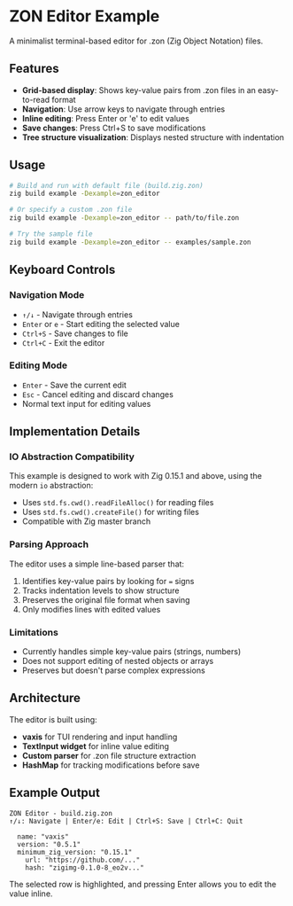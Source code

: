 # ZON Editor Example

A minimalist terminal-based editor for .zon (Zig Object Notation) files.

## Features

- **Grid-based display**: Shows key-value pairs from .zon files in an easy-to-read format
- **Navigation**: Use arrow keys to navigate through entries
- **Inline editing**: Press Enter or 'e' to edit values
- **Save changes**: Press Ctrl+S to save modifications
- **Tree structure visualization**: Displays nested structure with indentation

## Usage

```bash
# Build and run with default file (build.zig.zon)
zig build example -Dexample=zon_editor

# Or specify a custom .zon file
zig build example -Dexample=zon_editor -- path/to/file.zon

# Try the sample file
zig build example -Dexample=zon_editor -- examples/sample.zon
```

## Keyboard Controls

### Navigation Mode
- `↑/↓` - Navigate through entries
- `Enter` or `e` - Start editing the selected value
- `Ctrl+S` - Save changes to file
- `Ctrl+C` - Exit the editor

### Editing Mode
- `Enter` - Save the current edit
- `Esc` - Cancel editing and discard changes
- Normal text input for editing values

## Implementation Details

### IO Abstraction Compatibility

This example is designed to work with Zig 0.15.1 and above, using the modern `io` abstraction:

- Uses `std.fs.cwd().readFileAlloc()` for reading files
- Uses `std.fs.cwd().createFile()` for writing files
- Compatible with Zig master branch

### Parsing Approach

The editor uses a simple line-based parser that:
1. Identifies key-value pairs by looking for `=` signs
2. Tracks indentation levels to show structure
3. Preserves the original file format when saving
4. Only modifies lines with edited values

### Limitations

- Currently handles simple key-value pairs (strings, numbers)
- Does not support editing of nested objects or arrays
- Preserves but doesn't parse complex expressions

## Architecture

The editor is built using:
- **vaxis** for TUI rendering and input handling
- **TextInput widget** for inline value editing
- **Custom parser** for .zon file structure extraction
- **HashMap** for tracking modifications before save

## Example Output

```
ZON Editor - build.zig.zon
↑/↓: Navigate | Enter/e: Edit | Ctrl+S: Save | Ctrl+C: Quit

  name: "vaxis"
  version: "0.5.1"
  minimum_zig_version: "0.15.1"
    url: "https://github.com/..."
    hash: "zigimg-0.1.0-8_eo2v..."
```

The selected row is highlighted, and pressing Enter allows you to edit the value inline.
